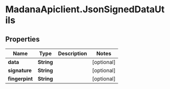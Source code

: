 # MadanaApiclient.JsonSignedDataUtils

## Properties

Name | Type | Description | Notes
------------ | ------------- | ------------- | -------------
**data** | **String** |  | [optional] 
**signature** | **String** |  | [optional] 
**fingerpint** | **String** |  | [optional] 



